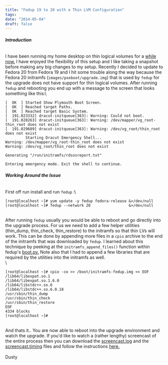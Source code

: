 ```yaml
---
title: "Fedup 19 to 20 with a Thin LVM Configuration"
tags:
date: "2014-05-04"
draft: false
---
```


#### *Introduction*

\
I have been running my home desktop on thin logical volumes for a [while
now.](/2013/09/07/convert-an-existing-system-to-use-thin-lvs/) I have
enjoyed the flexibility of this setup and I like taking a snapshot
before making any big changes to my setup. Recently I decided to update
to Fedora 20 from Fedora 19 and I hit some trouble along the way because
the Fedora 20 initramfs (`images/pxeboot/upgrade.img`) that is used by
`fedup` for the upgrade does not have support for thin logical volumes.
After running `fedup` and rebooting you end up with a message to the
screen that looks something like this:\

```nohighlight
[  OK  ] Started Show Plymouth Boot Screen.
[  OK  ] Reached target Paths.
[  OK  ] Reached target Basic System.
[  191.023332] dracut-initqueue[363]: Warning: Could not boot.
[  191.028263] dracut-initqueue[363]: Warning: /dev/mapper/vg_root-thin_root does not exist
[  191.029689] dracut-initqueue[363]: Warning: /dev/vg_root/thin_root does not exist
         Starting Dracut Emergency Shell...
Warning: /dev/mapper/vg_root-thin_root does not exist
Warning: /dev/vg_root/thin_root does not exist

Generating "/run/initramfs/rdsosreport.txt"

Entering emergency mode. Exit the shell to continue.
```

#### *Working Around the Issue*

\
First off run install and run `fedup` :\

```nohighlight
[root@localhost ~]# yum update -y fedup fedora-release &>/dev/null
[root@localhost ~]# fedup --network 20                 &>/dev/null 
```

\
After running `fedup` usually you would be able to reboot and go
directly into the upgrade process. For us we need to add a few helper
utilities (thin\_dump, thin\_check, thin\_restore) to the initramfs so
that thin LVs will work. This can be done by appending more files in a
`cpio` archive to the end of the initramfs that was downloaded by
`fedup`. I learned about this technique by peeking at the
`initramfs_append_files()` function within fedup's
[boot.py.](https://github.com/wgwoods/fedup/blob/1e76a80b3149360ba14419cf2b215a679240a0ea/fedup/boot.py#L46)
Note also that I had to append a few libraries that are required by the
utilities into the initramfs as well.\
\

```nohighlight
[root@localhost ~]# cpio -co >> /boot/initramfs-fedup.img << EOF
/lib64/libexpat.so.1
/lib64/libexpat.so.1.6.0
/lib64/libstdc++.so.6
/lib64/libstdc++.so.6.0.18
/usr/sbin/thin_dump
/usr/sbin/thin_check
/usr/sbin/thin_restore
EOF
4334 blocks
[root@localhost ~]#
```

\
And thats it.. You are now able to reboot into the upgrade environment
and watch the upgrade. If you'd like to watch a (rather lengthy)
screencast of the entire process then you can download the
[screencast.log](/2014-05-04/screencast.log) and the
[screencast.timing](/2014-05-04/screencast.timing) files and follow the
instructions
[here.](/2012/01/11/create-a-screencast-of-a-terminal-session-using-scriptreplay/)\
\
Dusty
